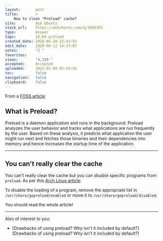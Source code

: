 ```yaml
---
layout:       post
title:        >
    How to clean "Preload" cache?
site:         Ask Ubuntu
stack_url:    https://askubuntu.com/q/1048363
type:         Answer
tags:         18.04 preload
created_date: 2018-06-20 22:43:55
edit_date:    2020-06-12 14:37:07
votes:        "2 "
favorites:    
views:        "4,339 "
accepted:     Accepted
uploaded:     2022-01-09 05:43:54
toc:          false
navigation:   false
clipboard:    false
---
```


From a [FOSS article][1]:

## What is Preload?

Preload is a daemon application and runs in the background. Preload analyzes the user behavior and tracks what applications are run frequently by the user. Based on these analysis, it predicts what application the user might run next and fetches those binaries and their dependencies into memory and hence increases the startup time of the application.


----------

## You can't really clear the cache

You can't really clear the cache but you can disable specific programs from `preload`. As per this [Arch Linux article][2]:

To disable the loading of a program, remove the appropriate list in `/usr/share/gopreload/enabled` or move it to `/usr/share/gopreload/disabled`.

You should read the whole article!


----------

Also of interest to you:

- [Drawbacks of using preload? Why isn&#39;t it included by default?](Drawbacks of using preload? Why isn&#39;t it included by default?)


  [1]: https://itsfoss.com/improve-application-startup-speed-with-preload-in-ubuntu/
  [2]: https://wiki.archlinux.org/index.php/Preload
